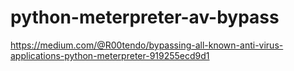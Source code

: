 # python-meterpreter-av-bypass
https://medium.com/@R00tendo/bypassing-all-known-anti-virus-applications-python-meterpreter-919255ecd9d1
